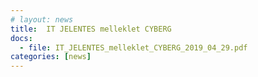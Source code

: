 ```yaml
---
# layout: news
title:  IT JELENTES melleklet CYBERG
docs:
  - file: IT_JELENTES_melleklet_CYBERG_2019_04_29.pdf
categories: [news]
---
```

